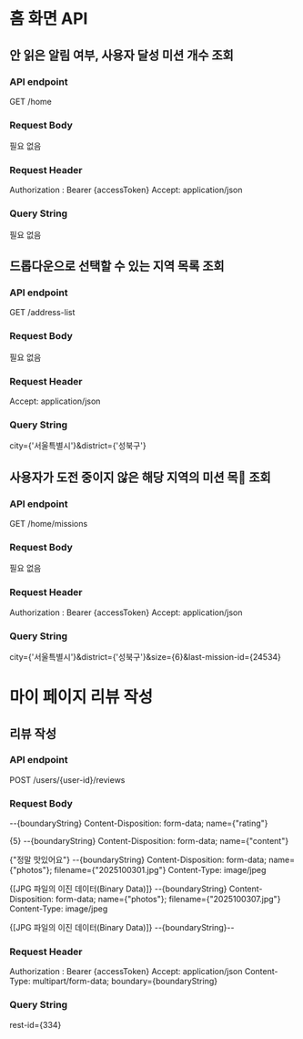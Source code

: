 # 홈 화면 API

## 안 읽은 알림 여부, 사용자 달성 미션 개수 조회

### API endpoint
GET /home

### Request Body
필요 없음

### Request Header
Authorization : Bearer {accessToken}
Accept: application/json

### Query String
필요 없음

## 드롭다운으로 선택할 수 있는 지역 목록 조회

### API endpoint
GET /address-list

### Request Body
필요 없음

### Request Header
Accept: application/json

### Query String
city={'서울특별시'}&district={'성북구'}

## 사용자가 도전 중이지 않은 해당 지역의 미션 목 조회

### API endpoint
GET /home/missions

### Request Body
필요 없음

### Request Header
Authorization : Bearer {accessToken}
Accept: application/json

### Query String
city={'서울특별시'}&district={'성북구'}&size={6}&last-mission-id={24534}

# 마이 페이지 리뷰 작성

## 리뷰 작성

### API endpoint
POST /users/{user-id}/reviews

### Request Body
--{boundaryString}
Content-Disposition: form-data; name={"rating"}

{5}
--{boundaryString}
Content-Disposition: form-data; name={"content"}

{"정말 맛있어요"}
--{boundaryString}
Content-Disposition: form-data; name={"photos"}; filename={"2025100301.jpg"}
Content-Type: image/jpeg

{[JPG 파일의 이진 데이터(Binary Data)]}
--{boundaryString}
Content-Disposition: form-data; name={"photos"}; filename={"2025100307.jpg"}
Content-Type: image/jpeg

{[JPG 파일의 이진 데이터(Binary Data)]}
--{boundaryString}--

### Request Header
Authorization : Bearer {accessToken}
Accept: application/json
Content-Type: multipart/form-data; boundary={boundaryString}

### Query String
rest-id={334}


